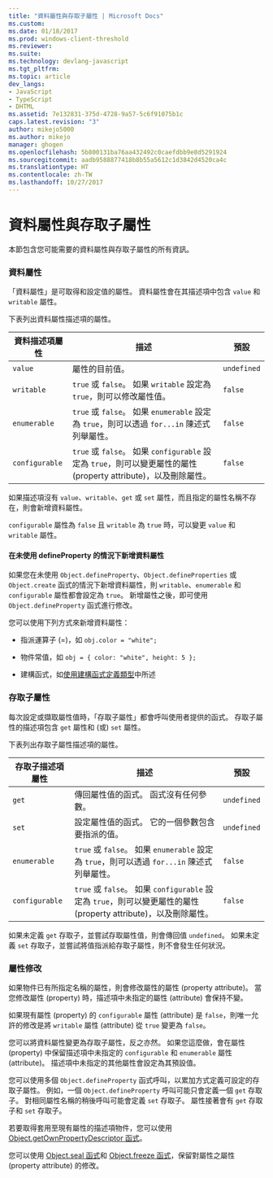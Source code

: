 ```yaml
---
title: "資料屬性與存取子屬性 | Microsoft Docs"
ms.custom: 
ms.date: 01/18/2017
ms.prod: windows-client-threshold
ms.reviewer: 
ms.suite: 
ms.technology: devlang-javascript
ms.tgt_pltfrm: 
ms.topic: article
dev_langs:
- JavaScript
- TypeScript
- DHTML
ms.assetid: 7e132831-375d-4728-9a57-5c6f91075b1c
caps.latest.revision: "3"
author: mikejo5000
ms.author: mikejo
manager: ghogen
ms.openlocfilehash: 5b800131ba76aa432492c0caefdbb9e8d5291924
ms.sourcegitcommit: aadb9588877418b8b55a5612c1d3842d4520ca4c
ms.translationtype: HT
ms.contentlocale: zh-TW
ms.lasthandoff: 10/27/2017
---
```

# <a name="data-properties-and-accessor-properties"></a>資料屬性與存取子屬性
本節包含您可能需要的資料屬性與存取子屬性的所有資訊。  
  
### <a name="data-properties"></a>資料屬性  
 「資料屬性」是可取得和設定值的屬性。 資料屬性會在其描述項中包含 `value` 和 `writable` 屬性。  
  
 下表列出資料屬性描述項的屬性。  
  
|資料描述項屬性|描述|預設|  
|-------------------------------|-----------------|-------------|  
|`value`|屬性的目前值。|`undefined`|  
|`writable`|`true` 或 `false`。 如果 `writable` 設定為 `true`，則可以修改屬性值。|`false`|  
|`enumerable`|`true` 或 `false`。 如果 `enumerable` 設定為 `true`，則可以透過 `for...in` 陳述式列舉屬性。|`false`|  
|`configurable`|`true` 或 `false`。 如果 `configurable` 設定為 `true`，則可以變更屬性的屬性 (property attribute)，以及刪除屬性。|`false`|  
  
 如果描述項沒有 `value`、`writable`、`get` 或 `set` 屬性，而且指定的屬性名稱不存在，則會新增資料屬性。  
  
 `configurable` 屬性為 `false` 且 `writable` 為 `true` 時，可以變更 `value` 和 `writable` 屬性。  
  
#### <a name="data-properties-added-without-using-defineproperty"></a>在未使用 defineProperty 的情況下新增資料屬性  
 如果您在未使用 `Object.defineProperty`、`Object.defineProperties` 或 `Object.create` 函式的情況下新增資料屬性，則 `writable`、`enumerable` 和 `configurable` 屬性都會設定為 `true`。 新增屬性之後，即可使用 `Object.defineProperty` 函式進行修改。  
  
 您可以使用下列方式來新增資料屬性：  
  
-   指派運算子 (=)，如 `obj.color = "white";`  
  
-   物件常值，如 `obj = { color: "white", height: 5 };`  
  
-   建構函式，如[使用建構函式定義類型](../../javascript/advanced/using-constructors-to-define-types.md)中所述  
  
### <a name="accessor-properties"></a>存取子屬性  
 每次設定或擷取屬性值時，「存取子屬性」都會呼叫使用者提供的函式。 存取子屬性的描述項包含 `get` 屬性和 (或) `set` 屬性。  
  
 下表列出存取子屬性描述項的屬性。  
  
|存取子描述項屬性|描述|預設|  
|-----------------------------------|-----------------|-------------|  
|`get`|傳回屬性值的函式。 函式沒有任何參數。|`undefined`|  
|`set`|設定屬性值的函式。 它的一個參數包含要指派的值。|`undefined`|  
|`enumerable`|`true` 或 `false`。 如果 `enumerable` 設定為 `true`，則可以透過 `for...in` 陳述式列舉屬性。|`false`|  
|`configurable`|`true` 或 `false`。 如果 `configurable` 設定為 `true`，則可以變更屬性的屬性 (property attribute)，以及刪除屬性。|`false`|  
  
 如果未定義 `get` 存取子，並嘗試存取屬性值，則會傳回值 `undefined`。 如果未定義 `set` 存取子，並嘗試將值指派給存取子屬性，則不會發生任何狀況。  
  
### <a name="property-modifications"></a>屬性修改  
 如果物件已有所指定名稱的屬性，則會修改屬性的屬性 (property attribute)。 當您修改屬性 (property) 時，描述項中未指定的屬性 (attribute) 會保持不變。  
  
 如果現有屬性 (property) 的 `configurable` 屬性 (attribute) 是 `false`，則唯一允許的修改是將 `writable` 屬性 (attribute) 從 `true` 變更為 `false`。  
  
 您可以將資料屬性變更為存取子屬性，反之亦然。 如果您這麼做，會在屬性 (property) 中保留描述項中未指定的 `configurable` 和 `enumerable` 屬性 (attribute)。 描述項中未指定的其他屬性會設定為其預設值。  
  
 您可以使用多個 `Object.defineProperty` 函式呼叫，以累加方式定義可設定的存取子屬性。 例如，一個 `Object.defineProperty` 呼叫可能只會定義一個 `get` 存取子。 對相同屬性名稱的稍後呼叫可能會定義 `set` 存取子。 屬性接著會有 `get` 存取子和 `set` 存取子。  
  
 若要取得套用至現有屬性的描述項物件，您可以使用 [Object.getOwnPropertyDescriptor 函式](../../javascript/reference/object-getownpropertydescriptor-function-javascript.md)。  
  
 您可以使用 [Object.seal 函式](../../javascript/reference/object-seal-function-javascript.md)和 [Object.freeze 函式](../../javascript/reference/object-freeze-function-javascript.md)，保留對屬性之屬性 (property attribute) 的修改。